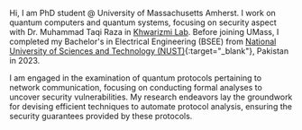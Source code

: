 Hi, I am PhD student @ University of Massachusetts Amherst. I work on quantum computers and quantum systems, focusing on security aspect with Dr. Muhammad Taqi Raza in <a href="https://khwarizmilab.github.io/" target="_blank">Khwarizmi Lab</a>.
Before joining UMass, I completed my Bachelor's in Electrical Engineering (BSEE) from [National University of Sciences and Technology (NUST)](https://nust.edu.pk/){:target="_blank"}, Pakistan in 2023.

I am engaged in the examination of quantum protocols pertaining to network communication, focusing on conducting formal analyses to uncover security vulnerabilities. My research endeavors lay the groundwork for devising efficient techniques to automate protocol analysis, ensuring the security guarantees provided by these protocols.
